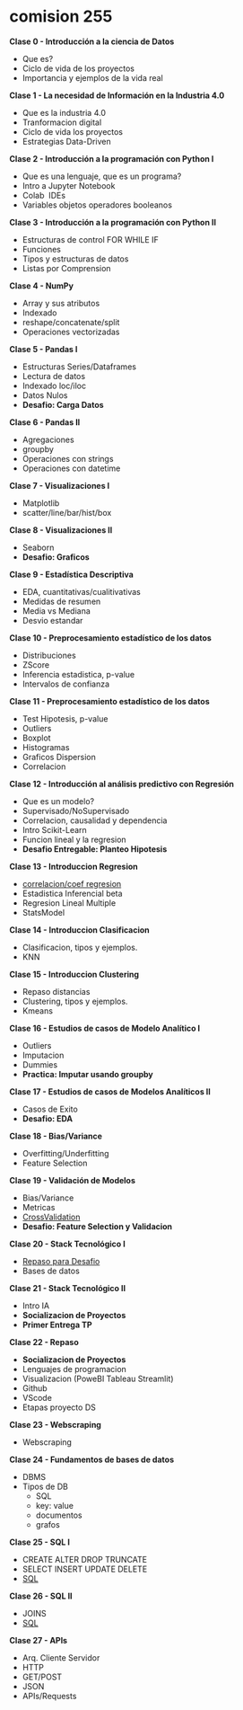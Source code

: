 # **comision 255**

**Clase 0 - Introducción a la ciencia de Datos**

*   Que es?
*   Ciclo de vida de los proyectos
*   Importancia y ejemplos de la vida real

**Clase 1 - La necesidad de Información en la Industria 4.0**

*   Que es la industria 4.0
*   Tranformacion digital
*   Ciclo de vida los proyectos
*   Estrategias Data-Driven

**Clase 2 - Introducción a la programación con Python I**

*   Que es una lenguaje, que es un programa?
*   Intro a Jupyter Notebook
*   Colab  IDEs
*   Variables objetos operadores booleanos

**Clase 3 - Introducción a la programación con Python II**

*   Estructuras de control FOR WHILE IF
*   Funciones
*   Tipos y estructuras de datos
*   Listas por Comprension

**Clase 4 - NumPy**

*   Array y sus atributos
*   Indexado
*   reshape/concatenate/split
*   Operaciones vectorizadas

**Clase 5 - Pandas I**

*   Estructuras Series/Dataframes
*   Lectura de datos
*   Indexado loc/iloc
*   Datos Nulos
*   **Desafio: Carga Datos**

**Clase 6 - Pandas II**

*   Agregaciones
*   groupby
*   Operaciones con strings
*   Operaciones con datetime

**Clase 7 - Visualizaciones I**

*   Matplotlib
*   scatter/line/bar/hist/box

**Clase 8 - Visualizaciones II**

*   Seaborn
*   **Desafio: Graficos**

**Clase 9 - Estadística Descriptiva**

*   EDA, cuantitativas/cualitivativas
*   Medidas de resumen
*   Media vs Mediana
*   Desvio estandar

**Clase 10 - Preprocesamiento estadístico de los datos**

*   Distribuciones
*   ZScore
*   Inferencia estadistica, p-value
*   Intervalos de confianza

**Clase 11 - Preprocesamiento estadístico de los datos**

*   Test Hipotesis, p-value
*   Outliers
*   Boxplot
*   Histogramas
*   Graficos Dispersion
*   Correlacion

**Clase 12 - Introducción al análisis predictivo con Regresión**

*   Que es un modelo?
*   Supervisado/NoSupervisado
*   Correlacion, causalidad y dependencia
*   Intro Scikit-Learn
*   Funcion lineal y la regresion
*   **Desafio Entregable: Planteo Hipotesis**

**Clase 13 - Introduccion Regresion**

*   [correlacion/coef regresion](https://quantifyinghealth.com/correlation-coefficient-vs-regression-coefficient/)
*   Estadistica Inferencial beta
*   Regresion Lineal Multiple
*   StatsModel

**Clase 14 - Introduccion Clasificacion**

*   Clasificacion, tipos y ejemplos.
*   KNN

**Clase 15 - Introduccion Clustering**

*   Repaso distancias
*   Clustering, tipos y ejemplos.
*   Kmeans

**Clase 16 - Estudios de casos de Modelo Analítico I**

*   Outliers
*   Imputacion
*   Dummies
*   **Practica: Imputar usando groupby**


**Clase 17 - Estudios de casos de Modelos Analíticos II**

*   Casos de Exito
*   **Desafio: EDA**

**Clase 18 - Bias/Variance**

*   Overfitting/Underfitting
*   Feature Selection

**Clase 19 - Validación de Modelos**

*   Bias/Variance
*   Metricas
*   [CrossValidation](https://colab.research.google.com/drive/1mJ_nW2X5-L1XxqzQmJ04k4WNwfMTru_m?usp=sharing)
*   **Desafio: Feature Selection y Validacion**

**Clase 20 - Stack Tecnológico I**

*   [Repaso para Desafio](https://colab.research.google.com/drive/1D0VBkIhMw5iP9Ry-RhZfZJwtkR84qnPL?usp=sharing)
*   Bases de datos

**Clase 21 - Stack Tecnológico II**

*   Intro IA
*   **Socializacion de Proyectos**
*   **Primer Entrega TP**

**Clase 22 - Repaso**

*   **Socializacion de Proyectos**
*   Lenguajes de programacion
*   Visualizacion (PoweBI Tableau Streamlit)
*   Github
*   VScode
*   Etapas proyecto DS

**Clase 23 - Webscraping**

*   Webscraping

**Clase 24 - Fundamentos de bases de datos**

*   DBMS
*   Tipos de DB
	*   SQL
	*   key: value
	*   documentos
	*   grafos

**Clase 25 - SQL I**

*   CREATE ALTER DROP TRUNCATE
*   SELECT INSERT UPDATE DELETE
*   [SQL](https://colab.research.google.com/drive/1eVRb9jvVtkElpj6BkFyXMWykJ3el4Hx8?usp=drive_link)

**Clase 26 - SQL II**

*   JOINS
*   [SQL](https://colab.research.google.com/drive/1eVRb9jvVtkElpj6BkFyXMWykJ3el4Hx8?usp=drive_link)

**Clase 27 - APIs**

*   Arq. Cliente Servidor
*   HTTP
*   GET/POST
*   JSON
*   APIs/Requests

